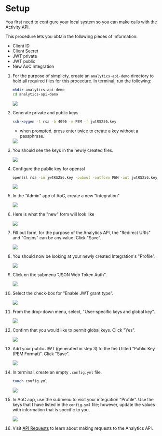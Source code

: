 # Setup

You first need to configure your local system so you can make calls with the Activity API.

This procedure lets you obtain the following pieces of information:

  * Client ID
  * Client Secret
  * JWT private
  * JWT public
  * New AoC Integration

1. For the purpose of simplicty, create an `analytics-api-demo` directory to hold all required files for this procedure. In terminal, run the following:

    ```bash
    mkdir analytics-api-demo
    cd analytics-api-demo
    ```

    <div class="demo-image">
     <img src="images/1-create-demo-directory.png"/>
    </div>

1. Generate private and public keys

    ```bash
    ssh-keygen -t rsa -b 4096 -m PEM -f jwtRS256.key
    ```

    * when prompted, press enter twice to create a key without a passphrase.

     <div class="demo-image">
       <img src="images/2-generate-keys.png"/>
     </div>

1. You should see the keys in the newly created files.

    <div class="demo-image">
     <img src="images/3-preview-private-key.png"/>
    </div>

1. Configure the public key for openssl

    ```bash
    openssl rsa -in jwtRS256.key -pubout -outform PEM -out jwtRS256.key.pub
    ```

     <div class="demo-image">
       <img src="images/4-configure-jwt-for-openssl.png"/>
     </div>

1. In the "Admin" app of AoC, create a new "Integration"

    <div class="demo-image">
     <img src="images/5-integrations-create-new.png"/>
    </div>

1. Here is what the "new" form will look like

    <div class="demo-image">
     <img src="images/6-new-form.png"/>
    </div>

1. Fill out form, for the purpose of the Analytics API, the "Redirect URIs" and "Orgins" can be any value. Click "Save".

    <div class="demo-image">
     <img src="images/7-new-form-filled-out.png"/>
    </div>

1. You should now be looking at your newly created Integration's "Profile".

    <div class="demo-image">
     <img src="images/8-profile-details.png"/>
    </div>

1. Click on the submenu "JSON Web Token Auth".

    <div class="demo-image">
     <img src="images/9-jwt-landing.png"/>
    </div>

1. Select the check-box for "Enable JWT grant type".

    <div class="demo-image">
     <img src="images/10-jwt-selections.png"/>
    </div>

1. From the drop-down menu, select, "User-specific keys and global key".

    <div class="demo-image">
     <img src="images/11-jwt-selections-continued.png"/>
    </div>

1. Confirm that you would like to permit global keys. Click "Yes".

    <div class="demo-image">
     <img src="images/12-allow-gloabl-keys.png"/>
    </div>

1. Add your public JWT (generated in step 3) to the field titled "Public Key (PEM Format)". Click "Save".

    <div class="demo-image">
     <img src="images/13-copy-public-key.png"/>
    </div>

1. In terminal, create an empty `.config.yml` file.

    ```bash
    touch config.yml
    ```

     <div class="demo-image">
       <img src="images/14-create-empty-config.png"/>
     </div>

1. In AoC app, use the submenu to visit your integration "Profile". Use the keys that I have listed in the `config.yml` file; however, update the values with information that is specific to you.

    <div class="demo-image">
     <img src="images/15-add-config-data.png"/>
    </div>

1. Visit [API Requests](./analytics-api.md) to learn about making requests to the Analytics API.
